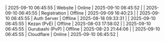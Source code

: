 | 2025-09-10 06:45:55 | Website | Online | 2025-09-10 06:45:52 |
| 2025-09-10 06:45:55 | Registration | Offline | 2025-09-09 16:40:23 |
| 2025-09-10 06:45:55 | Auth Server | Offline | 2025-08-18 09:33:31 |
| 2025-09-10 06:45:55 | Kezan (PvE) | Offline | 2025-08-03 17:58:02 |
| 2025-09-10 06:45:55 | Gurubashi (PvP) | Offline | 2025-08-23 21:44:06 |
| 2025-09-10 06:45:55 | Cloudflare | Online | 2025-09-10 06:45:52 |
